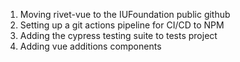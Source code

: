 1. Moving rivet-vue to the IUFoundation public github
2. Setting up a git actions pipeline for CI/CD to NPM
3. Adding the cypress testing suite to tests project
4. Adding vue additions components